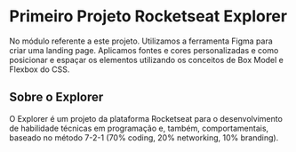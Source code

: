 
# Primeiro Projeto Rocketseat Explorer

No módulo referente a este projeto. Utilizamos a ferramenta Figma para criar uma landing page. Aplicamos fontes e cores personalizadas e como posicionar e espaçar os elementos utilizando os conceitos de Box Model e Flexbox do CSS.



## Sobre o Explorer

O Explorer é um projeto da plataforma Rocketseat para o desenvolvimento de habilidade técnicas em programação e, também, comportamentais, baseado no método 7-2-1 (70% coding, 20% networking, 10% branding).

